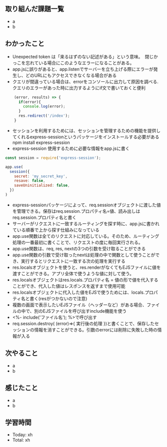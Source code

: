 ## 取り組んだ課題一覧
- a
- b
## わかったこと
- Unexpected token は「来るはずのない記述がある」という意味。　閉じかっこを忘れている場合にこのようなエラーになることがある。
- app.jsに誤りがあると、app.listenでサーバーを立ち上げる際にエラーが発生し、どのURLにもアクセスできなくなる場合がある
- クエリが間違っている場合は、errorをコンソールに出力して原因を調べる.クエリのエラーがあった時に出力するようにif文で書いておくと便利
```javascript:test.js
    (error, results) => {
      if(error){
        console.log(error);
      }
      res.redirect('/index');
    }

```
- セッションを利用するためには、セッションを管理するための機能を提供してくれるexpress-sessionというパッケージをインストールする必要がある npm install express-session
- express-session 使用するために必要な情報をapp.jsに書く
```javascript:test.js
const session = require('express-session');

app.use(
  session({
    secret: 'my_secret_key',
    resave: false,
    saveUninitialized: false,
  })
)

```
- express-sessionパッケージによって、req.sessionオブジェクトに渡した値を管理できる。保存はreq.session.プロパティ名=値、読み出しはreq.session.プロパティ名と書く
- サーバーがリクエストに一致するルーティングを探す時に、app.jsに書かれている順番で上から探す仕組みになっている
- app.use関数は全てのリクエストに対応している。そのため、ルーティング処理の一番最初に書くことで、リクエストの度に毎回実行される。
- app.use関数は、req, res, nextの3つの引数を受け取ることができる
- app.use関数の引数で受け取ったnextは処理の中で関数として使うことができ、実行するとリクエストに一致する次の処理を実行する
- res.localsオブジェクトを使うと、res.renderがなくてもEJSファイルに値を渡すことができる。アプリ全体で使うような値に対して使う。
- res.localsオブジェクトはres.locals.プロパティ名 = 値の形で値を代入することができ、代入した値はレスポンスを返すまで使用可能
- res.localsオブジェクトに代入した値をEJSで使うためには、locals.プロパティ名と書く(resがつかないので注意)
- 複数の画面で表示したいEJSファイル（ヘッダーなど）がある場合、ファイルの中で、別のEJSファイルを呼び出すinclude機能を使う
- <%- include('ファイル名'); %>で呼び出す
- req.session.destroy( (error)=>{ 実行後の処理 })と書くことで、保存したセッションの情報を消すことができる。引数のerrorには削除に失敗した時の情報が入る
## 次やること
- a
- b
## 感じたこと
- a
- b
## 学習時間
- Today: xh
- Total: xh
